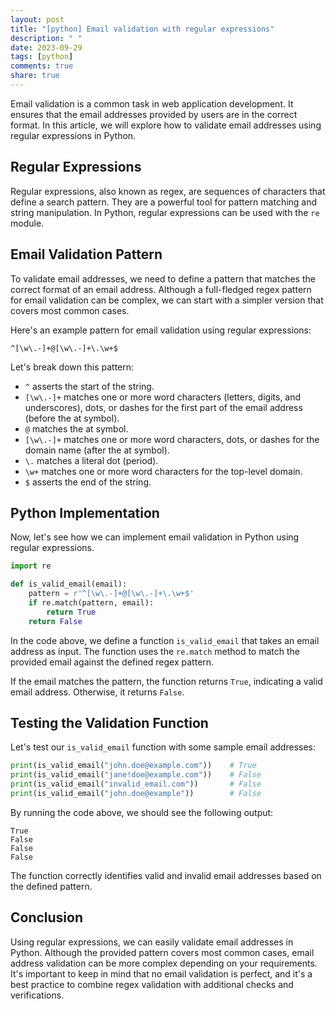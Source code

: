 ```yaml
---
layout: post
title: "[python] Email validation with regular expressions"
description: " "
date: 2023-09-29
tags: [python]
comments: true
share: true
---
```


Email validation is a common task in web application development. It ensures that the email addresses provided by users are in the correct format. In this article, we will explore how to validate email addresses using regular expressions in Python.

## Regular Expressions

Regular expressions, also known as regex, are sequences of characters that define a search pattern. They are a powerful tool for pattern matching and string manipulation. In Python, regular expressions can be used with the `re` module.

## Email Validation Pattern

To validate email addresses, we need to define a pattern that matches the correct format of an email address. Although a full-fledged regex pattern for email validation can be complex, we can start with a simpler version that covers most common cases.

Here's an example pattern for email validation using regular expressions:

```
^[\w\.-]+@[\w\.-]+\.\w+$
```

Let's break down this pattern:

- `^` asserts the start of the string.
- `[\w\.-]+` matches one or more word characters (letters, digits, and underscores), dots, or dashes for the first part of the email address (before the at symbol).
- `@` matches the at symbol.
- `[\w\.-]+` matches one or more word characters, dots, or dashes for the domain name (after the at symbol).
- `\.` matches a literal dot (period).
- `\w+` matches one or more word characters for the top-level domain.
- `$` asserts the end of the string.

## Python Implementation

Now, let's see how we can implement email validation in Python using regular expressions.

```python
import re

def is_valid_email(email):
    pattern = r'^[\w\.-]+@[\w\.-]+\.\w+$'
    if re.match(pattern, email):
        return True
    return False
```

In the code above, we define a function `is_valid_email` that takes an email address as input. The function uses the `re.match` method to match the provided email against the defined regex pattern.

If the email matches the pattern, the function returns `True`, indicating a valid email address. Otherwise, it returns `False`.

## Testing the Validation Function

Let's test our `is_valid_email` function with some sample email addresses:

```python
print(is_valid_email("john.doe@example.com"))    # True
print(is_valid_email("jane!doe@example.com"))    # False
print(is_valid_email("invalid_email.com"))       # False
print(is_valid_email("john.doe@example"))        # False
```

By running the code above, we should see the following output:

```
True
False
False
False
```

The function correctly identifies valid and invalid email addresses based on the defined pattern.

## Conclusion

Using regular expressions, we can easily validate email addresses in Python. Although the provided pattern covers most common cases, email address validation can be more complex depending on your requirements. It's important to keep in mind that no email validation is perfect, and it's a best practice to combine regex validation with additional checks and verifications.